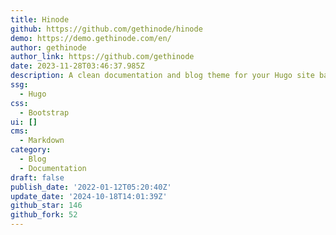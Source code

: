 ```yaml
---
title: Hinode
github: https://github.com/gethinode/hinode
demo: https://demo.gethinode.com/en/
author: gethinode
author_link: https://github.com/gethinode
date: 2023-11-28T03:46:37.985Z
description: A clean documentation and blog theme for your Hugo site based on Bootstrap 5
ssg:
  - Hugo
css:
  - Bootstrap
ui: []
cms:
  - Markdown
category:
  - Blog
  - Documentation
draft: false
publish_date: '2022-01-12T05:20:40Z'
update_date: '2024-10-18T14:01:39Z'
github_star: 146
github_fork: 52
---
```

